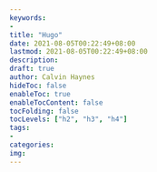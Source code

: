 ```yaml
---
keywords:
- 
title: "Hugo"
date: 2021-08-05T00:22:49+08:00
lastmod: 2021-08-05T00:22:49+08:00
description:
draft: true 
author: Calvin Haynes
hideToc: false
enableToc: true
enableTocContent: false
tocFolding: false
tocLevels: ["h2", "h3", "h4"]
tags:
-
categories:
img:
---
```

